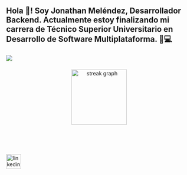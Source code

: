 <h2 align="left">Hola 👋! Soy Jonathan Meléndez, Desarrollador Backend. Actualmente estoy finalizando mi carrera de Técnico Superior Universitario en Desarrollo de Software Multiplataforma. 🌱💻</h2>

###

<img src="https://capsule-render.vercel.app/api?type=waving&color=0:9d00ff,100:007bff&height=200&section=header&text=Bienvenid@s%20a%20mi%20perfil!&fontSize=35&fontColor=ffffff" />

###

<div align="center">
  <img src="https://streak-stats.demolab.com?user=JuniRanger&locale=en&mode=daily&theme=dracula&hide_border=false&border_radius=5" height="150" alt="streak graph" />
</div>

###

<div align="center">
  <!-- Animación de íconos con Lottie -->
  <lottie-player src="https://assets7.lottiefiles.com/packages/lf20_c6hfi0cz.json" background="transparent" speed="1" loop autoplay></lottie-player> <!-- Animación General -->
  <br />

  <!-- Aquí están todas tus tecnologías con animaciones -->
  <lottie-player src="https://assets3.lottiefiles.com/packages/lf20_kqzn5gsv.json" background="transparent" speed="1" loop autoplay></lottie-player> <!-- JavaScript -->
  <lottie-player src="https://assets3.lottiefiles.com/packages/lf20_h8ahvswv.json" background="transparent" speed="1" loop autoplay></lottie-player> <!-- TypeScript -->
  <lottie-player src="https://assets7.lottiefiles.com/packages/lf20_dhbvrklf.json" background="transparent" speed="1" loop autoplay></lottie-player> <!-- React -->
  <lottie-player src="https://assets3.lottiefiles.com/packages/lf20_0c5xol7p.json" background="transparent" speed="1" loop autoplay></lottie-player> <!-- HTML5 -->
  <lottie-player src="https://assets3.lottiefiles.com/packages/lf20_0av8d51j.json" background="transparent" speed="1" loop autoplay></lottie-player> <!-- CSS3 -->
  <lottie-player src="https://assets9.lottiefiles.com/packages/lf20_ew9eg4hz.json" background="transparent" speed="1" loop autoplay></lottie-player> <!-- Python -->
  <lottie-player src="https://assets9.lottiefiles.com/packages/lf20_2pgeakfq.json" background="transparent" speed="1" loop autoplay></lottie-player> <!-- C Sharp -->
  <lottie-player src="https://assets7.lottiefiles.com/packages/lf20_15v9rhmr.json" background="transparent" speed="1" loop autoplay></lottie-player> <!-- Docker -->
  <lottie-player src="https://assets9.lottiefiles.com/packages/lf20_dk9jv9nb.json" background="transparent" speed="1" loop autoplay></lottie-player> <!-- NodeJS -->
  <lottie-player src="https://assets3.lottiefiles.com/packages/lf20_d8ffrj7r.json" background="transparent" speed="1" loop autoplay></lottie-player> <!-- NestJS -->
  <lottie-player src="https://assets8.lottiefiles.com/packages/lf20_9vf5wy0d.json" background="transparent" speed="1" loop autoplay></lottie-player> <!-- Firebase -->
  <lottie-player src="https://assets9.lottiefiles.com/packages/lf20_yr0u43zh.json" background="transparent" speed="1" loop autoplay></lottie-player> <!-- Google Cloud -->
  <lottie-player src="https://assets3.lottiefiles.com/packages/lf20_kjgfaz0g.json" background="transparent" speed="1" loop autoplay></lottie-player> <!-- Next.js -->
  <lottie-player src="https://assets3.lottiefiles.com/packages/lf20_sinwwpp7.json" background="transparent" speed="1" loop autoplay></lottie-player> <!-- MySQL -->
  <lottie-player src="https://assets3.lottiefiles.com/packages/lf20_krsliojy.json" background="transparent" speed="1" loop autoplay></lottie-player> <!-- Microsoft SQL Server -->
  <lottie-player src="https://assets5.lottiefiles.com/packages/lf20_pfhzkqvl.json" background="transparent" speed="1" loop autoplay></lottie-player> <!-- PostgreSQL -->
  <lottie-player src="https://assets3.lottiefiles.com/packages/lf20_zprljgbs.json" background="transparent" speed="1" loop autoplay></lottie-player> <!-- Tailwind CSS -->
  <lottie-player src="https://assets7.lottiefiles.com/packages/lf20_lm8yfgcb.json" background="transparent" speed="1" loop autoplay></lottie-player> <!-- Windi CSS -->
  <lottie-player src="https://assets9.lottiefiles.com/packages/lf20_5ggu99aw.json" background="transparent" speed="1" loop autoplay></lottie-player> <!-- Express -->
  <lottie-player src="https://assets9.lottiefiles.com/packages/lf20_3wpeoihg.json" background="transparent" speed="1" loop autoplay></lottie-player> <!-- MongoDB -->
</div>

###

<br clear="both">

<div align="left">
  <a href="https://www.linkedin.com/in/jonathan-mel%C3%A9ndez-4a7652306/" target="_blank">
    <img src="https://img.shields.io/static/v1?message=LinkedIn&logo=linkedin&label=&color=0077B5&logoColor=white&labelColor=&style=for-the-badge" height="40" alt="linkedin logo"  />
  </a>
</div>
